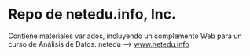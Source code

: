 # Repo de netedu.info, Inc.
Contiene materiales variados, incluyendo un complemento Web para un curso de Análisis de Datos.
netedu --> www.netedu.info
